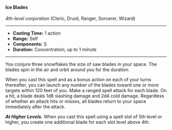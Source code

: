 #### Ice Blades
*4th-level conjuration* (Cleric, Druid, Ranger, Sorcerer, Wizard)
___
- **Casting Time:** 1 action
- **Range:** Self
- **Components:** S
- **Duration:** Concentration, up to 1 minute
---
You conjure three snowflakes the size of saw blades in your space. The blades spin in the air and orbit around you for the duration.

When you cast this spell and as a bonus action on each of your turns thereafter, you can launch any number of the blades toward one or more targets within 120 feet of you. Make a ranged spell attack for each blade. On a hit, a blade deals 1d8 slashing damage and 2d4 cold damage. Regardless of whether an attack hits or misses, all blades return to your space immediately after the attack.

***At Higher Levels.*** When you cast this spell using a spell slot of 5th level or higher, you create one additional blade for each slot level above 4th.


